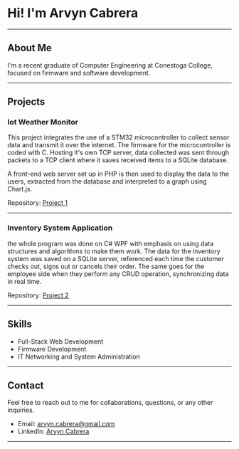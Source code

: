 # Hi! I'm Arvyn Cabrera

---

## About Me

I'm a recent graduate of Computer Engineering at Conestoga College, focused on firmware and software development.

---

## Projects

### Iot Weather Monitor

This project integrates the use of a STM32 microcontroller to collect sensor data and transmit it over the internet. The firmware for the microcontroller is coded with C. Hosting it's own TCP server, data collected was sent through packets to a TCP client where it saves received items to a SQLite database.

A front-end web server set up in PHP is then used to display the data to the users, extracted from the database and interpreted to a graph using Chart.js.

Repository: [Project 1](https://github.com/Akcabrera10/IoT-Weather-Monitor)

---

### Inventory System Application

the whole program was done on C# WPF with emphasis on using data structures and algorithms to make them work. The data for the inventory system was saved on a SQLite server, referenced each time the customer checks out, signs out or cancels their order. The same goes for the employee side when they perform any CRUD operation, synchronizing data in real time.

Repository: [Project 2](https://github.com/Akcabrera10/Inventory-System)

---

## Skills

- Full-Stack Web Development
- Firmware Development
- IT Networking and System Administration

---

## Contact

Feel free to reach out to me for collaborations, questions, or any other inquiries.

- Email: arvyn.cabrera@gmail.com
- LinkedIn: [Arvyn Cabrera](https://www.linkedin.com/in/akcabrera/)

---
